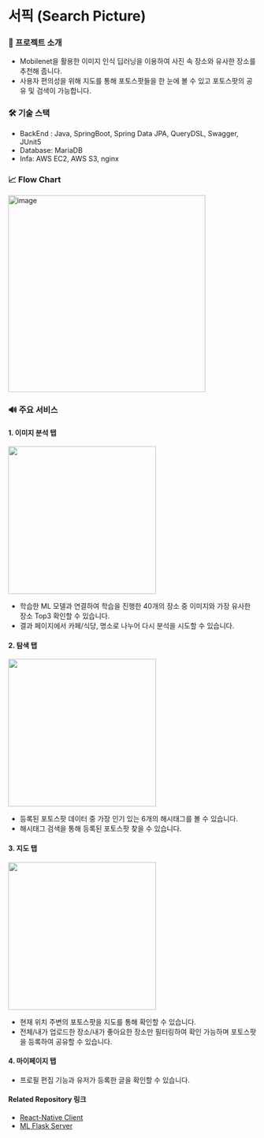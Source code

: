 # 서픽 (Search Picture)

### 📃 프로젝트 소개
- Mobilenet을 활용한 이미지 인식 딥러닝을 이용하여 사진 속 장소와 유사한 장소를 추천해 줍니다.
- 사용자 편의성을 위해 지도를 통해 포토스팟들을 한 눈에 볼 수 있고 포토스팟의 공유 및 검색이 가능합니다.

### 🛠 기술 스택
- BackEnd : Java, SpringBoot, Spring Data JPA, QueryDSL, Swagger, JUnit5
- Database: MariaDB
- Infa: AWS EC2, AWS S3, nginx


### 📈 Flow Chart
<img width="400" alt="image" src="https://user-images.githubusercontent.com/63828890/162538178-c845f819-3ffb-40b0-9db7-1d8ed67e50c7.png">


### 🔊 주요 서비스
#### 1. 이미지 분석 탭
   <img height="300" src="https://user-images.githubusercontent.com/63828890/162538534-961b6c34-cab6-4da8-a520-bfc32a0ff7d2.png"/> <br>
  - 학습한 ML 모델과 연결하여 학습을 진행한 40개의 장소 중 이미지와 가장 유사한 장소 Top3 확인할 수 있습니다. 
  - 결과 페이지에서 카페/식당, 명소로 나누어 다시 분석을 시도할 수 있습니다.


#### 2. 탐색 탭
  <img height="300" src="https://user-images.githubusercontent.com/63828890/162539228-cdd5b408-5418-4bf3-a2ea-0e02fbbc44b5.png"/><br/>
  - 등록된 포토스팟 데이터 중 가장 인기 있는 6개의 해시태그를 볼 수 있습니다.
  - 해시태그 검색을 통해 등록된 포토스팟 찾을 수 있습니다.


#### 3. 지도 탭
   <img height="300" src="https://user-images.githubusercontent.com/63828890/162544895-dd1c6548-f899-4cf4-8002-d13d3899dcdf.png"/><br/>
   - 현재 위치 주변의 포토스팟을 지도를 통해 확인할 수 있습니다.
   - 전체/내가 업로드한 장소/내가 좋아요한 장소만 필터링하여 확인 가능하며 포토스팟을 등록하여 공유할 수 있습니다.
   
#### 4. 마이페이지 탭
- 프로필 편집 기능과 유저가 등록한 글을 확인할 수 있습니다.

#### Related Repository 링크
- [React-Native Client](https://github.com/dimage21/SearchPic_front)
- [ML Flask Server](https://github.com/dimage21/SeachPic_ML)
